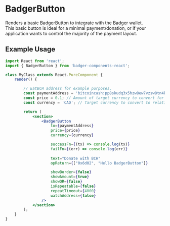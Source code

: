 # BadgerButton

Renders a basic BadgerButton to integrate with the Badger wallet.  
This basic button is ideal for a minimal payment/donation, or if your application wants to control the majority of the payment layout.

## Example Usage

```jsx
import React from 'react';
import { BadgerButton } from 'badger-components-react';

class MyClass extends React.PureComponent {
	render() {

		// EatBCH address for example purposes.
		const paymentAddress = 'bitcoincash:pp8skudq3x5hzw8ew7vzsw8tn4k8wxsqsv0lt0mf3g'
		const price = 0.1; // Amount of target currency to convert for payment
		const currency = 'CAD'; // Target currency to convert to relative BCH amount

		return (
			<section>
				<BadgerButton
					to={paymentAddress}
					price={price}
					currency={currency}

					successFn={(tx) => console.log(tx)}
					failFn={(err) => console.log(err)}
					
					text="Donate with BCH"
					opReturn={["0x6d02", "Hello BadgerButton"]}

					showBorder={false}
					showAmount={true}
					showQR={false}
					isRepeatable={false}
					repeatTimeout={4000}
					watchAddress={false}
				/>
			</section>
		);
	}
}
```
